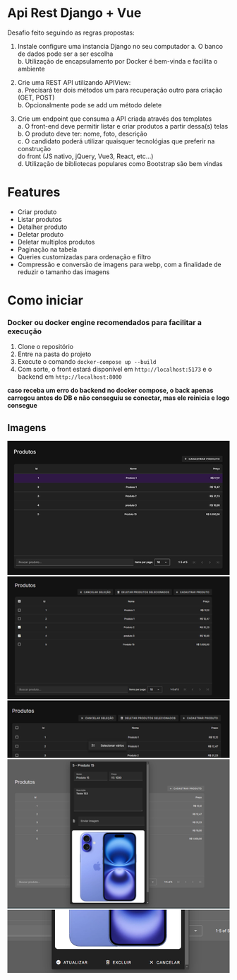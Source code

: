 
# Api Rest Django + Vue

Desafio feito seguindo as regras propostas:

1) Instale configure uma instancia Django no seu computador
   a. O banco de dados pode ser a ser escolha  
   b. Utilização de encapsulamento por Docker é bem-vinda e facilita o ambiente

2) Crie uma REST API utilizando APIView:  
   a. Precisará ter dois métodos um para recuperação outro para criação (GET,
   POST)    
   b. Opcionalmente pode se add um método delete

3) Crie um endpoint que consuma a API criada através dos templates  
   a. O front-end deve permitir listar e criar produtos a partir dessa(s) telas  
   b. O produto deve ter: nome, foto, descrição  
   c. O candidato poderá utilizar quaisquer tecnológias que preferir na construção  
   do front (JS nativo, jQuery, Vue3, React, etc...)  
   d. Utilização de bibliotecas populares como Bootstrap são bem vindas

# Features

* Criar produto
* Listar produtos
* Detalher produto
* Deletar produto
* Deletar multiplos produtos
* Paginação na tabela
* Queries customizadas para ordenação e filtro
* Compressão e conversão de imagens para webp, com a finalidade de reduzir o tamanho das imagens

# Como iniciar

### Docker ou docker engine recomendados para facilitar a execução

1. Clone o repositório
2. Entre na pasta do projeto
3. Execute o comando `docker-compose up --build`
4. Com sorte, o front estará disponível em `http://localhost:5173` e o backend em `http://localhost:8000`
 
**caso receba um erro do backend no docker compose, o back apenas carregou antes do DB e não conseguiu se conectar, mas  ele reinicia e logo consegue**



## Imagens
![Tabela](assets/table.png)
![Seleção Multipla](assets/multi-select.png)
![Close up botoes](assets/close-select.png)
![Detalhe produto](assets/detail-product.png)
![Detalhe botoes](assets/detail-buttons.png)
